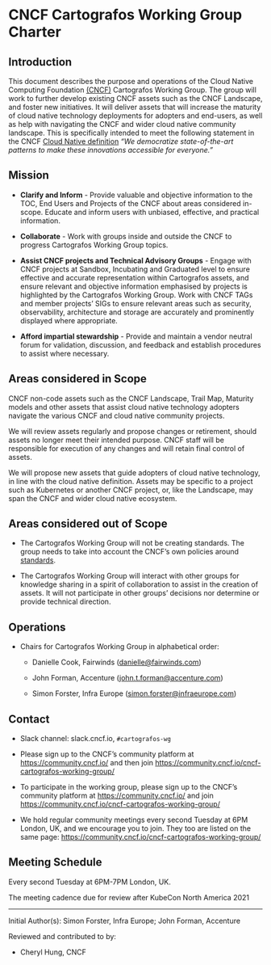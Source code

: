# CNCF Cartografos Working Group Charter

## Introduction

This document describes the purpose and operations of the Cloud Native Computing Foundation [(CNCF)](cncf.io) Cartografos Working Group.  The group will work to further develop existing CNCF assets such as the CNCF Landscape, and foster new initiatives.  It will deliver assets that will increase the maturity of cloud native technology deployments for adopters and end-users, as well as help with navigating the CNCF and wider cloud native community landscape.  This is specifically intended to meet the following statement in the CNCF [Cloud Native definition](https://github.com/cncf/toc/blob/master/DEFINITION.md) *“We democratize state-of-the-art patterns to make these innovations accessible for everyone.”*

## Mission

- **Clarify and Inform** - Provide valuable and objective information to the TOC, End Users and Projects of the CNCF about areas considered in-scope. Educate and inform users with unbiased, effective, and practical information.

- **Collaborate** - Work with groups inside and outside the CNCF to progress Cartografos Working Group topics.

- **Assist CNCF projects and Technical Advisory Groups** - Engage with CNCF projects at Sandbox, Incubating and Graduated level to ensure effective and accurate representation within Cartografos assets, and ensure relevant and objective information emphasised by projects is highlighted by the Cartografos Working Group.  Work with CNCF TAGs and member projects’ SIGs to ensure relevant areas such as security, observability, architecture and storage are accurately and prominently displayed where appropriate.

- **Afford impartial stewardship** - Provide and maintain a vendor neutral forum for validation, discussion, and feedback and establish procedures to assist where necessary.

## Areas considered in Scope

CNCF non-code assets such as the CNCF Landscape, Trail Map, Maturity models and other assets that assist cloud native technology adopters navigate the various CNCF and cloud native community projects.  

We will review assets regularly and propose changes or retirement, should assets no longer meet their intended purpose. CNCF staff will be responsible for execution of any changes and will retain final control of assets.

We will propose new assets that guide adopters of cloud native technology, in line with the cloud native definition.  Assets may be specific to a project such as Kubernetes or another CNCF project, or, like the Landscape, may span the CNCF and wider cloud native ecosystem.

## Areas considered out of Scope

- The Cartografos Working Group will not be creating standards.  The group needs to take into account the CNCF’s own policies around [standards](https://www.cncf.io/blog/2018/03/08/introducing-the-cloud-native-landscape-2-0-interactive-edition/).

- The Cartografos Working Group will interact with other groups for knowledge sharing in a spirit of collaboration to assist in the creation of assets.  It will not participate in other groups’ decisions nor determine or provide technical direction.

## Operations

- Chairs for Cartografos Working Group in alphabetical order:

  - Danielle Cook, Fairwinds (danielle@fairwinds.com)

  - John Forman, Accenture (john.t.forman@accenture.com)

  - Simon Forster, Infra Europe (simon.forster@infraeurope.com)

## Contact

- Slack channel: slack.cncf.io, `#cartografos-wg`

- Please sign up to the CNCF’s community platform at <https://community.cncf.io/> and then join <https://community.cncf.io/cncf-cartografos-working-group/>

- To participate in the working group, please sign up to the CNCF’s community platform at <https://community.cncf.io/> and  join <https://community.cncf.io/cncf-cartografos-working-group/>

- We hold regular community meetings every second Tuesday at 6PM London, UK, and we encourage you to join.  They too are listed on the same page:
<https://community.cncf.io/cncf-cartografos-working-group/>

## Meeting Schedule

Every second Tuesday at 6PM-7PM London, UK.

The meeting cadence due for review after KubeCon North America 2021

---
Initial Author(s): Simon Forster, Infra Europe; John Forman, Accenture

Reviewed and contributed to by:

- Cheryl Hung, CNCF

